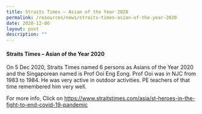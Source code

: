 ```yaml
---
title: Straits Times – Asian of the Year 2020
permalink: /resources/news/straits-times-asian-of-the-year-2020
date: 2020-12-06
layout: post
description: ""
---
```

#### Straits Times – Asian of the Year 2020

On 5 Dec 2020, Straits Times named 6 persons as Asians of the Year 2020 and the Singaporean named is Prof Ooi Eng Eong. Prof Ooi was in NJC from 1983 to 1984. He was very active in outdoor activities. PE teachers of that time remembered him very well.

For more info, Click on https://www.straitstimes.com/asia/st-heroes-in-the-fight-to-end-covid-19-pandemic